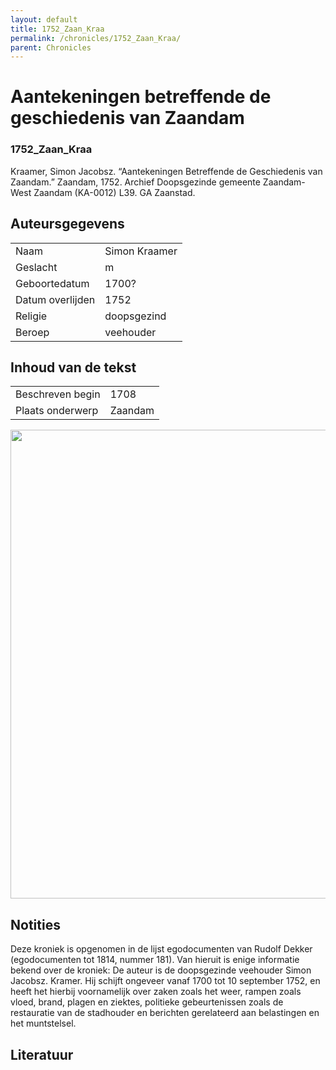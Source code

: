 ```yaml
---
layout: default
title: 1752_Zaan_Kraa
permalink: /chronicles/1752_Zaan_Kraa/
parent: Chronicles
--- 
```



# Aantekeningen betreffende de geschiedenis van Zaandam 

### 1752_Zaan_Kraa 

Kraamer, Simon Jacobsz. “Aantekeningen Betreffende de Geschiedenis van Zaandam.” Zaandam, 1752. Archief Doopsgezinde gemeente Zaandam-West Zaandam (KA-0012) L39. GA Zaanstad. 

## Auteursgegevens 

| | | 
| --------------- | --------------- | 
| Naam | Simon Kraamer | 
| Geslacht | m | 
| Geboortedatum | 1700? | 
| Datum overlijden | 1752 | 
| Religie | doopsgezind | 
| Beroep | veehouder | 

## Inhoud van de tekst 

| | | 
| --------------- | --------------- | 
| Beschreven begin | 1708 | 
| Plaats onderwerp | Zaandam | 

[<img src="..\..\barplots_chronicles\1752_Zaan_Kraa.jpg" width="750"/>](..\..\barplots_chronicles\1752_Zaan_Kraa.jpg) 

## Notities 

Deze kroniek is opgenomen in de lijst egodocumenten van Rudolf Dekker
(egodocumenten tot 1814, nummer 181). Van hieruit is enige informatie bekend
over de kroniek: De auteur is de doopsgezinde veehouder Simon Jacobsz. Kramer.
Hij schijft ongeveer vanaf 1700 tot 10 september 1752, en heeft het hierbij
voornamelijk over zaken zoals het weer, rampen zoals vloed, brand, plagen en
ziektes, politieke gebeurtenissen zoals de restauratie van de stadhouder en
berichten gerelateerd aan belastingen en het muntstelsel.



## Literatuur 

